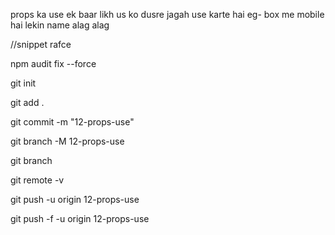 props ka use ek baar likh us ko dusre jagah use karte hai
eg- box me mobile hai lekin name alag alag


//snippet
rafce


npm audit fix --force  
 
 git init

git add .

git commit -m "12-props-use"

git branch -M 12-props-use

git branch

git remote -v

git push -u origin 12-props-use

git push -f -u origin 12-props-use





